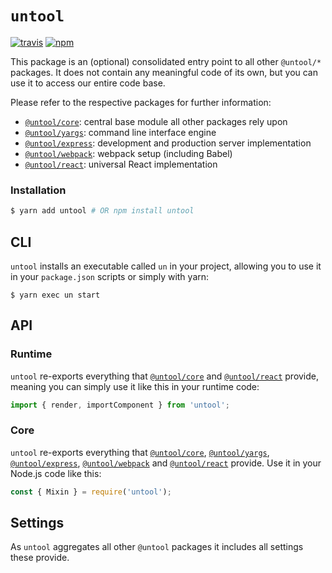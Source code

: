 # `untool`

[![travis](https://img.shields.io/travis/untool/untool/master.svg)](https://travis-ci.org/untool/untool)&nbsp;[![npm](https://img.shields.io/npm/v/untool.svg)](https://www.npmjs.com/package/untool)

This package is an (optional) consolidated entry point to all other `@untool/*` packages. It does not contain any meaningful code of its own, but you can use it to access our entire code base.

Please refer to the respective packages for further information:

- [`@untool/core`](https://github.com/untool/untool/blob/master/packages/core/README.md): central base module all other packages rely upon
- [`@untool/yargs`](https://github.com/untool/untool/blob/master/packages/yargs/README.md): command line interface engine
- [`@untool/express`](https://github.com/untool/untool/blob/master/packages/express/README.md): development and production server implementation
- [`@untool/webpack`](https://github.com/untool/untool/blob/master/packages/webpack/README.md): webpack setup (including Babel)
- [`@untool/react`](https://github.com/untool/untool/blob/master/packages/react/README.md): universal React implementation

### Installation

```bash
$ yarn add untool # OR npm install untool
```

## CLI

`untool` installs an executable called `un` in your project, allowing you to use it in your `package.json` scripts or simply with yarn:

```text
$ yarn exec un start
```

## API

### Runtime

`untool` re-exports everything that [`@untool/core`](https://github.com/untool/untool/blob/master/packages/core/README.md) and [`@untool/react`](https://github.com/untool/untool/blob/master/packages/react/README.md) provide, meaning you can simply use it like this in your runtime code:

```javascript
import { render, importComponent } from 'untool';
```

### Core

`untool` re-exports everything that [`@untool/core`](https://github.com/untool/untool/blob/master/packages/core/README.md), [`@untool/yargs`](https://github.com/untool/untool/blob/master/packages/yargs/README.md), [`@untool/express`](https://github.com/untool/untool/blob/master/packages/express/README.md), [`@untool/webpack`](https://github.com/untool/untool/blob/master/packages/webpack/README.md) and [`@untool/react`](https://github.com/untool/untool/blob/master/packages/react/README.md) provide. Use it in your Node.js code like this:

```javascript
const { Mixin } = require('untool');
```

## Settings

As `untool` aggregates all other `@untool` packages it includes all settings these provide.
